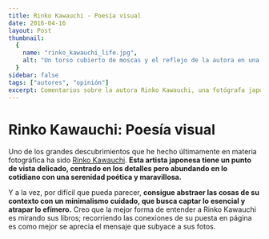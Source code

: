 ```yaml
---
title: Rinko Kawauchi - Poesía visual
date: 2016-04-16
layout: Post
thumbnail:
  {
    name: "rinko_kawauchi_life.jpg",
    alt: "Un torso cubierto de moscas y el reflejo de la autora en una galeria",
  }
sidebar: false
tags: ["autores", "opinión"]
excerpt: Comentarios sobre la autora Rinko Kawauchi, una fotógrafa japones contemporánea centrada en el encanto de lo cotidiano.
---
```


# Rinko Kawauchi: Poesía visual

Uno de los grandes descubrimientos que he hecho últimamente en materia fotográfica ha sido [Rinko Kawauchi](http://www.rinkokawauchi.com). **Esta artista japonesa tiene un punto de vista delicado, centrado en los detalles pero abundando en lo cotidiano con una serenidad poética y maravillosa.**

Y a la vez, por difícil que pueda parecer, **consigue abstraer las cosas de su contexto con un minimalismo cuidado, que busca captar lo esencial y atrapar lo efímero.** Creo que la mejor forma de entender a Rinko Kawauchi es mirando sus libros; recorriendo las conexiones de su puesta en página es como mejor se aprecia el mensaje que subyace a sus fotos.

<div class="flex flex-col">
<Photo class="my-5" name="rinko_kawauchi_6.jpg" alt="Un díptico de unos fuegos artificales en una playa frente a unas palomas sobrevolando un mar en el que se refleja la luz del sol" />

<Photo class="my-5" name="rinko_kawauchi_4.jpg" alt="Un díptico de un diamante atravesado por una luz que refracta un arcoiris sobre una superficie azulada frente a una gota de rocío sobre una hoja" />

<Photo class="my-5" name="rinko_kawauchi_5.jpg" alt="Un díptico de un bosque atravesado por una luz frente a una rana bebe sobre una mano" />

<Photo class="my-5" name="rinko_kawauchi_2.jpg" alt="Un díptico de una polilla borrosa frente a un primer plano de un ojo cuyas pestañas son lo único que está en foco" />

<Photo class="my-5" name="rinko_kawauchi_3.jpg" alt="Un díptico de la luz reflejada en un retrovisor de una moto frente a una rosa quemada por un flash" />

<Photo class="my-5" name="rinko_kawauchi_8.jpg" alt="Un díptico de el rocío sobre una tela de araña frente alguien saltando a una piscina" />

<Photo class="my-5" name="rinko_kawauchi_7.jpg" alt="Un díptico de un cigarrillo prendido frente a una bolsa de peces anaranjados" />
</div>

